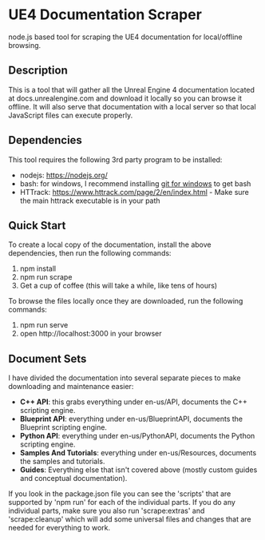 # UE4 Documentation Scraper
node.js based tool for scraping the UE4 documentation for local/offline browsing.

## Description
This is a tool that will gather all the Unreal Engine 4 documentation located at docs.unrealengine.com and download it locally so you can browse it offline. It will also serve that documentation with a local server so that local JavaScript files can execute properly.

## Dependencies
This tool requires the following 3rd party program to be installed:
- nodejs: https://nodejs.org/
- bash: for windows, I recommend installing [git for windows](https://git-scm.com/download/win) to get bash
- HTTrack: https://www.httrack.com/page/2/en/index.html - Make sure the main httrack executable is in your path

## Quick Start
To create a local copy of the documentation, install the above dependencies, then run the following commands:
1. npm install
2. npm run scrape
3. Get a cup of coffee (this will take a while, like tens of hours)

To browse the files locally once they are downloaded, run the following commands:
1. npm run serve
2. open http://localhost:3000 in your browser

## Document Sets
I have divided the documentation into several separate pieces to make downloading and maintenance easier:
- **C++ API**: this grabs everything under en-us/API, documents the C++ scripting engine.
- **Blueprint API**: everything under en-us/BlueprintAPI, documents the Blueprint scripting engine.
- **Python API**: everything under en-us/PythonAPI, documents the Python scripting engine.
- **Samples And Tutorials**: everything under en-us/Resources, documents the samples and tutorials.
- **Guides**: Everything else that isn't covered above (mostly custom guides and conceptual documentation).

If you look in the package.json file you can see the 'scripts' that are supported by 'npm run' for each of the individual parts.  If you do any individual parts, make sure you also run 'scrape:extras' and 'scrape:cleanup' which will add some universal files and changes that are needed for everything to work.
